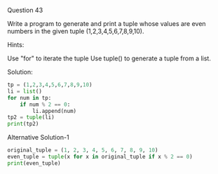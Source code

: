 Question 43

Write a program to generate and print a tuple whose values are even numbers in the given tuple (1,2,3,4,5,6,7,8,9,10).

Hints:

Use "for" to iterate the tuple Use tuple() to generate a tuple from a list.

Solution:

```python
tp = (1,2,3,4,5,6,7,8,9,10)
li = list()
for num in tp:
	if num % 2 == 0:
		li.append(num)
tp2 = tuple(li)
print(tp2)
```

Alternative Solution-1
```python
original_tuple = (1, 2, 3, 4, 5, 6, 7, 8, 9, 10)
even_tuple = tuple(x for x in original_tuple if x % 2 == 0)
print(even_tuple)
```
